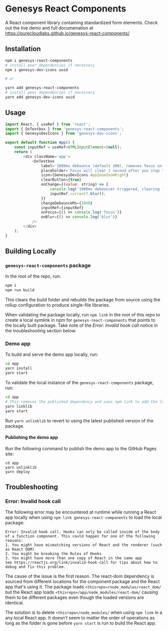 # Genesys React Components

A React component library containing standardized form elements. Check out the live demo and full documenation at https://purecloudlabs.github.io/genesys-react-components/

## Installation

```sh
npm i genesys-react-components
# install peer dependencies if necessary
npm i genesys-dev-icons uuid

# or

yarn add genesys-react-components
# install peer dependencies if necessary
yarn add genesys-dev-icons uuid
```

## Usage

```js
import React, { useRef } from 'react';
import { DxTextbox } from 'genesys-react-components';
import { GenesysDevIcons } from 'genesys-dev-icons';

export default function App() {
	const inputRef = useRef<HTMLInputElement>(null);
	return (
		<div className='app'>
			<DxTextbox
				label='1000ms debounce (default 300), removes focus on value change via onChange callback'
				placeholder='Focus will clear 1 second after you stop typing'
				icon={GenesysDevIcons.AppZoomZoomRight}
				clearButton={true}
				onChange={(value: string) => {
					console.log('1000ms debouncer triggered, clearing focus', value);
					inputRef.current?.blur();
				}}
				changeDebounceMs={1000}
				inputRef={inputRef}
				onFocus={() => console.log('focus')}
				onBlur={() => console.log('blur')}
			/>
		</div>
	);
}
```

## Building Locally

### `genesys-react-components` package

In the root of the repo, run:

```sh
npm i
npm run build
```

This clears the build folder and rebuilds the package from source using the rollup configuration to produce single-file libraries.

When validating the package locally, run `npm link` in the root of this repo to create a local symlink in npm for `genesys-react-components` that points to the locally built package. Take note of the _Error: Invalid hook call_ notice in the troubleshooting section below.

### Demo app

To build and serve the demo app locally, run:

```sh
cd app
yarn install
yarn start
```

To validate the local instance of the `genesys-react-components` package, run:

```sh
cd app
# This removes the published dependency and uses npm link to add the local version
yarn linklib
yarn start
```

Run `yarn unlinklib` to revert to using the latest published version of the package.

#### Publishing the demo app

Run the following command to publish the demo app to the GitHub Pages site:

```
cd app
yarn unlinklib
yarn deploy
```

## Troubleshooting

### Error: Invalid hook call

The following error may be encountered at runtime while running a React app locally when using `npm link genesys-react-components` to load the local package:

```
Error: Invalid hook call. Hooks can only be called inside of the body of a function component. This could happen for one of the following reasons:
1. You might have mismatching versions of React and the renderer (such as React DOM)
2. You might be breaking the Rules of Hooks
3. You might have more than one copy of React in the same app
See https://reactjs.org/link/invalid-hook-call for tips about how to debug and fix this problem.
```

The cause of the issue is the first reason. The react-dom dependency is sourced from different locations for the component package and the React app that's using it. The package loads `<thisrepo>/node_modules/react_dom/` but the React app loads `<thisrepo>/app/node_modules/react-dom/` causing them to be different packages even though the loaded versions are identical.

The solution is to delete `<thisrepo>/node_modules/` when using `npm link` in a any local React app. It doesn't seem to matter the order of operations as long as the folder is gone before `yarn start` is run to build the React app.
